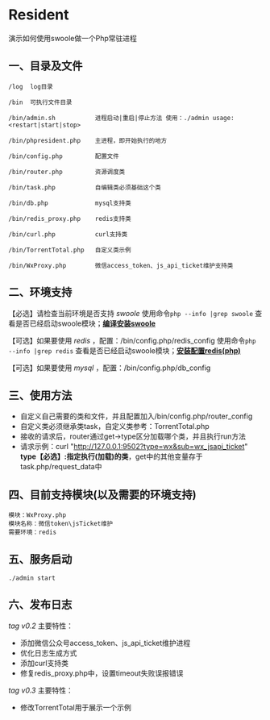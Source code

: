 # Resident
演示如何使用swoole做一个Php常驻进程

## 一、目录及文件

```
/log  log目录

/bin  可执行文件目录

/bin/admin.sh           进程启动|重启|停止方法 使用：./admin usage:<restart|start|stop>

/bin/phpresident.php    主进程，即开始执行的地方

/bin/config.php         配置文件

/bin/router.php         资源调度类

/bin/task.php           自编辑类必须基础这个类

/bin/db.php             mysql支持类

/bin/redis_proxy.php    redis支持类

/bin/curl.php           curl支持类

/bin/TorrentTotal.php   自定义类示例

/bin/WxProxy.php        微信access_token、js_api_ticket维护支持类

```

## 二、环境支持
【必选】请检查当前环境是否支持 *swoole*
使用命令`php --info |grep swoole` 查看是否已经启动swoole模块；**[编译安装swoole](http://zengbingo.com/p/268.html)**

【可选】如果要使用 *redis* ，配置：/bin/config.php/redis_config
使用命令`php --info |grep redis` 查看是否已经启动swoole模块；**[安装配置redis(php)](http://zengbingo.com/p/392.html)**

【可选】如果要使用 *mysql* ，配置：/bin/config.php/db_config


## 三、使用方法
* 自定义自己需要的类和文件，并且配置加入/bin/config.php/router_config
* 自定义类必须继承类task，自定义类参考：TorrentTotal.php
* 接收的请求后，router通过get->type区分加载哪个类，并且执行run方法
* 请求示例：curl "http://127.0.0.1:9502?type=wx&sub=wx_jsapi_ticket" **type【必选】:指定执行(加载)的类**，get中的其他变量存于task.php/request_data中

## 四、目前支持模块(以及需要的环境支持)
```
模块：WxProxy.php
模块名称：微信token\jsTicket维护
需要环境：redis
```

## 五、服务启动
`./admin start`

## 六、发布日志 
*tag v0.2* 
主要特性：
* 添加微信公众号access_token、js_api_ticket维护进程
* 优化日志生成方式
* 添加curl支持类
* 修复redis_proxy.php中，设置timeout失败误报错误

*tag v0.3*
主要特性：
* 修改TorrentTotal用于展示一个示例

